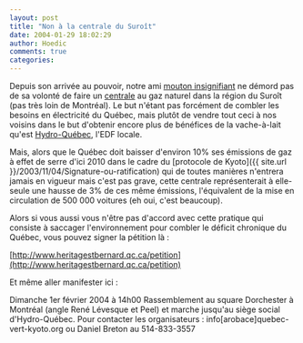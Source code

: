 ```yaml
---
layout: post
title: "Non à la centrale du Suroît"
date: 2004-01-29 18:02:29
author: Hoedic
comments: true
categories: 
---
```



Depuis son arrivée au pouvoir, notre ami [mouton insignifiant](http://www.assnat.qc.ca/fra/membres/notices/c/chaj5.shtml) ne démord pas de sa volonté de faire un [centrale](http://www.ledevoir.com/2004/01/20/45333.html) au gaz naturel dans la région du Suroît (pas très loin de Montréal). Le but n'étant pas forcément de combler les besoins en électricité du Québec, mais plutôt de vendre tout ceci à nos voisins dans le but d'obtenir encore plus de bénéfices de la vache-à-lait qu'est [Hydro-Québec](http://www.hydro.qc.ca/), l'EDF locale.

Mais, alors que le Québec doit baisser d'environ 10% ses émissions de gaz à effet de serre d'ici 2010 dans le cadre du [protocole de Kyoto]({{ site.url }}/2003/11/04/Signature-ou-ratification) qui de toutes manières n'entrera jamais en vigueur mais c'est pas grave, cette centrale représenterait à elle-seule une hausse de 3% de ces même émissions, l'équivalent de la mise en circulation de 500 000 voitures (eh oui, c'est beaucoup).

Alors si vous aussi vous n'être pas d'accord avec cette pratique qui consiste à saccager l'environnement pour combler le déficit chronique du Québec, vous pouvez signer la pétition là :

[http://www.heritagestbernard.qc.ca/petition](http://www.heritagestbernard.qc.ca/petition)

Et même aller manifester ici :

Dimanche 1er février 2004 à 14h00
Rassemblement au square Dorchester à Montréal (angle René Lévesque et Peel) et marche jusqu'au siège social d'Hydro-Québec.
Pour contacter les organisateurs : info[arobace]quebec-vert-kyoto.org  ou Daniel
Breton au 514-833-3557